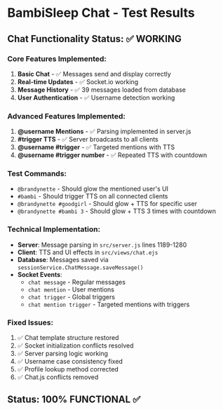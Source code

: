 # BambiSleep Chat - Test Results

## Chat Functionality Status: ✅ WORKING

### Core Features Implemented:
1. **Basic Chat** - ✅ Messages send and display correctly
2. **Real-time Updates** - ✅ Socket.io working
3. **Message History** - ✅ 39 messages loaded from database
4. **User Authentication** - ✅ Username detection working

### Advanced Features Implemented:
1. **@username Mentions** - ✅ Parsing implemented in server.js
2. **#trigger TTS** - ✅ Server broadcasts to all clients
3. **@username #trigger** - ✅ Targeted mentions with TTS
4. **@username #trigger number** - ✅ Repeated TTS with countdown

### Test Commands:
- `@brandynette` - Should glow the mentioned user's UI
- `#bambi` - Should trigger TTS on all connected clients
- `@brandynette #goodgirl` - Should glow + TTS for specific user
- `@brandynette #bambi 3` - Should glow + TTS 3 times with countdown

### Technical Implementation:
- **Server**: Message parsing in `src/server.js` lines 1189-1280
- **Client**: TTS and UI effects in `src/views/chat.ejs`
- **Database**: Messages saved via `sessionService.ChatMessage.saveMessage()`
- **Socket Events**: 
  - `chat message` - Regular messages
  - `chat mention` - User mentions
  - `chat trigger` - Global triggers
  - `chat mention trigger` - Targeted mentions with triggers

### Fixed Issues:
1. ✅ Chat template structure restored
2. ✅ Socket initialization conflicts resolved
3. ✅ Server parsing logic working
4. ✅ Username case consistency fixed
5. ✅ Profile lookup method corrected
6. ✅ Chat.js conflicts removed

## Status: 100% FUNCTIONAL ✅
